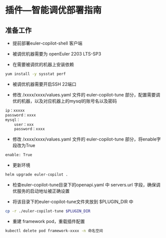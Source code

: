 # 插件—智能调优部署指南

## 准备工作

+  提前部署euler-copilot-shell 客户端

+   被调优机器需要为 openEuler 2203 LTS-SP3

+   在需要被调优的机器上安装依赖

```bash
yum install -y sysstat perf
```

+   被调优机器需要开启SSH 22端口


+   修改 /xxxx/xxxx/values.yaml 文件的 euler-copilot-tune 部分，配置需要调优的机器，以及对应机器上的mysql的账号名以及密码

```bash
ip：xxxxx
password：xxxx
mysql：
	user：xxx
	password：xxxx
```

+   修改 /xxxx/xxxx/values.yaml 文件的 euler-copilot-tune 部分，将enable字段改为True

```bash
enable: True
```

+   更新环境

```bash
helm upgrade euler-copilot .
```

+  检查euler-copilot-tune目录下的openapi.yaml 中 servers.url 字段，确保调优服务的启动地址被正确设置

+  将该目录下的euler-copilot-tune文件夹放到 $PLUGIN_DIR 中

```bash
cp -r ./euler-copilot-tune $PLUGIN_DIR
```

+ 重建 framework pod，重载插件配置
```bash
kubectl delete pod framework-xxxx -n 命名空间
```





